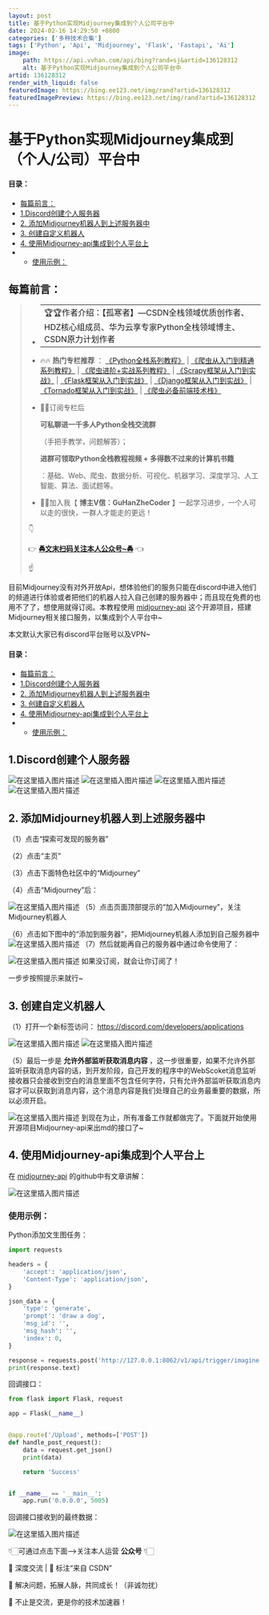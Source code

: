 ```yaml
---
layout: post
title: 基于Python实现Midjourney集成到个人公司平台中
date: 2024-02-16 14:29:50 +0800
categories: ['多种技术合集']
tags: ['Python', 'Api', 'Midjourney', 'Flask', 'Fastapi', 'Ai']
image:
    path: https://api.vvhan.com/api/bing?rand=sj&artid=136128312
    alt: 基于Python实现Midjourney集成到个人公司平台中
artid: 136128312
render_with_liquid: false
featuredImage: https://bing.ee123.net/img/rand?artid=136128312
featuredImagePreview: https://bing.ee123.net/img/rand?artid=136128312
---
```


# 基于Python实现Midjourney集成到（个人/公司）平台中

#### 目录：

* [每篇前言：](#_2)
* [1.Discord创建个人服务器](#1Discord_11)
* [2. 添加Midjourney机器人到上述服务器中](#2_Midjourney_13)
* [3. 创建自定义机器人](#3__23)
* [4. 使用Midjourney-api集成到个人平台上](#4_Midjourneyapi_34)
* + [使用示例：](#_37)

## 每篇前言：

> * |  |
>   | --- |
>   | 🏆🏆作者介绍：【孤寒者】—CSDN全栈领域优质创作者、HDZ核心组成员、华为云享专家Python全栈领域博主、CSDN原力计划作者 |
> * 🔥🔥
>   **热门专栏推荐**
>   ：
>   [《Python全栈系列教程》](https://blog.csdn.net/qq_44907926/category_11476279.html)
>   |
>   [《爬虫从入门到精通系列教程》](https://blog.csdn.net/qq_44907926/category_10567569.html)
>   |
>   [《爬虫进阶+实战系列教程》](https://blog.csdn.net/qq_44907926/category_10311371.html)
>   |
>   [《Scrapy框架从入门到实战》](https://blog.csdn.net/qq_44907926/category_10817936.html)
>   |
>   [《Flask框架从入门到实战》](https://blog.csdn.net/qq_44907926/category_12348714.html)
>   |
>   [《Django框架从入门到实战》](https://blog.csdn.net/qq_44907926/category_11297606.html)
>   |
>   [《Tornado框架从入门到实战》](https://blog.csdn.net/qq_44907926/category_10772668.html)
>   |
>   [《爬虫必备前端技术栈》](https://blog.csdn.net/qq_44907926/category_9792483.html)
> * 🎉🎉订阅专栏后
>
>   **可私聊进一千多人Python全栈交流群**
>
>   （手把手教学，问题解答）；
>
>   **进群可领取Python全栈教程视频 + 多得数不过来的计算机书籍**
>
>   ：基础、Web、爬虫、数据分析、可视化、机器学习、深度学习、人工智能、算法、面试题等。
> * 🚀🚀加入我【
>   **博主V信：GuHanZheCoder**
>   】一起学习进步，一个人可以走的很快，一群人才能走的更远！
>
>   
>
> 👇
>
> 👉
> [**🚔文末扫码关注本人公众号~🚔**](#jump99)
> 👈
>
> ☝️

目前Midjourney没有对外开放Api，想体验他们的服务只能在discord中进入他们的频道进行体验或者把他们的机器人拉入自己创建的服务器中；而且现在免费的也用不了了，想使用就得订阅。本教程使用
[midjourney-api](https://github.com/yokonsan/midjourney-api)
这个开源项目，搭建Midjourney相关接口服务，以集成到个人平台中~

本文默认大家已有discord平台账号以及VPN~

#### 目录：

* [每篇前言：](#_2)
* [1.Discord创建个人服务器](#1Discord_11)
* [2. 添加Midjourney机器人到上述服务器中](#2_Midjourney_13)
* [3. 创建自定义机器人](#3__23)
* [4. 使用Midjourney-api集成到个人平台上](#4_Midjourneyapi_34)
* + [使用示例：](#_37)

## 1.Discord创建个人服务器

![在这里插入图片描述](https://i-blog.csdnimg.cn/blog_migrate/d0f84606d7f1df60be2b153f76112dbd.png)
![在这里插入图片描述](https://i-blog.csdnimg.cn/blog_migrate/19e7c4a0b5f8f3bb5ffe6a32b0ad7ad3.png)
![在这里插入图片描述](https://i-blog.csdnimg.cn/blog_migrate/f9fac509bfd18d84f81b5dae27b72b7b.png)
![在这里插入图片描述](https://i-blog.csdnimg.cn/blog_migrate/3c7ab569870f14a4e4cd66edfc65c39f.png)

## 2. 添加Midjourney机器人到上述服务器中

（1）点击“探索可发现的服务器”
  
（2）点击“主页”
  
（3）点击下面特色社区中的“Midjourney”
  
（4）点击“Midjourney”后：
  
![在这里插入图片描述](https://i-blog.csdnimg.cn/blog_migrate/534fe112b255c5070d45479d528dbb3f.png)
（5）点击页面顶部提示的“加入Midjourney”，关注Midjourney机器人
  
（6）点击如下图中的“添加到服务器”，把Midjourney机器人添加到自己服务器中
![在这里插入图片描述](https://i-blog.csdnimg.cn/blog_migrate/662f12074464dba5627e085a797f5ed2.png)
（7）然后就能再自己的服务器中通过命令使用了：
  
![在这里插入图片描述](https://i-blog.csdnimg.cn/blog_migrate/56cee7805cb5f95bd913382f0e4cee69.png)
如果没订阅，就会让你订阅了！
  
一步步按照提示来就行~

## 3. 创建自定义机器人

（1）打开一个新标签访问：
<https://discord.com/developers/applications>
  
![在这里插入图片描述](https://i-blog.csdnimg.cn/blog_migrate/1bcd2e365b69f5ce7d8f3c5fee69dea0.png)
![在这里插入图片描述](https://i-blog.csdnimg.cn/blog_migrate/5c929447f6a3c4ca83a4aa582376a59a.png)

（5）最后一步是
**允许外部监听获取消息内容**
，这一步很重要，如果不允许外部监听获取消息内容的话，到开发阶段，自己开发的程序中的WebScoket消息监听接收器只会接收到空白的消息里面不包含任何字符，只有允许外部监听获取消息内容才可以获取到消息内容，这个消息内容是我们处理自己的业务最重要的数据，所以必须开启。
  
![在这里插入图片描述](https://i-blog.csdnimg.cn/blog_migrate/1519ebd16ba07046b573ba4f53129d7b.png)
到现在为止，所有准备工作就都做完了。下面就开始使用开源项目Midjourney-api来出md的接口了~

## 4. 使用Midjourney-api集成到个人平台上

在
[midjourney-api](https://github.com/yokonsan/midjourney-api?tab=readme-ov-file)
的github中有文章讲解：
  
![在这里插入图片描述](https://i-blog.csdnimg.cn/blog_migrate/78d8ca7f8489afc36b0382417985389f.png)

### 使用示例：

Python添加文生图任务：

```python
import requests

headers = {
    'accept': 'application/json',
    'Content-Type': 'application/json',
}

json_data = {
    'type': 'generate',
    'prompt': 'draw a dog',
    'msg_id': '',
    'msg_hash': '',
    'index': 0,
}

response = requests.post('http://127.0.0.1:8062/v1/api/trigger/imagine', headers=headers, json=json_data)
print(response.text)


```

回调接口：

```python
from flask import Flask, request

app = Flask(__name__)


@app.route('/Upload', methods=['POST'])
def handle_post_request():
    data = request.get_json()  
    print(data)

    return 'Success'  


if __name__ == '__main__':
    app.run('0.0.0.0', 5005)


```

回调接口接收到的最终数据：
  
![在这里插入图片描述](https://i-blog.csdnimg.cn/blog_migrate/5091f15dd45ccefed189b732a99303e9.png)

👇🏻可通过点击下面——>关注本人运营
**公众号**
👇🏻

🎯 深度交流 | 📌 标注“来自 CSDN”
  
🌟 解决问题，拓展人脉，共同成长！（非诚勿扰）


🚀 不止是交流，更是你的技术加速器！